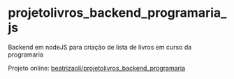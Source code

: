 # projetolivros_backend_programaria_js
Backend em nodeJS para criação de lista de livros em curso da programaria

Projeto online: [beatrizaoli/projetolivros_backend_programaria ](https://projetolivros-backend-programaria-js.onrender.com/livros)

